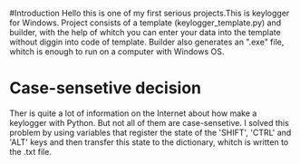 #Introduction
Hello this is one of my first serious projects.This is keylogger for Windows.
Project consists of a template (keylogger_template.py) and builder, with the help of whitch you can enter your data into the template without diggin into code of template.
Builder also generates an ".exe" file, whitch is enough to run on a computer with Windows OS.
# Case-sensetive decision
Ther is quite a lot of information on the Internet about how make a keylogger with Python. 
But not all of them are case-sensetive.
I solved this problem by using variables that register the state of the 'SHIFT', 'CTRL' and 'ALT' keys
and then transfer this state to the dictionary, whitch is written to the .txt file.
